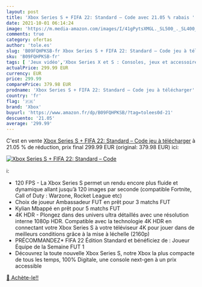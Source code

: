 ```yaml
---
layout: post
title: 'Xbox Series S + FIFA 22: Standard – Code avec 21.05 % rabais '
date: 2021-10-01 06:14:24
image: 'https://m.media-amazon.com/images/I/41gPytsXMGL._SL500_._SL400_.jpg'
comments: true
category: ofertas
author: 'tole.es'
slug: 'B09FQHPKSB-fr Xbox Series S + FIFA 22: Standard – Code jeu à télécharger'
sku: 'B09FQHPKSB-fr'
tags: [ 'Jeux vidéo','Xbox Series X et S : Consoles, jeux et accessoires','Xbox Series X et S Consoles','xbox', ]
actualPrice: 299.99 EUR
currency: EUR
price: 299.99
comparePrice: 379.98 EUR
prodname: 'Xbox Series S + FIFA 22: Standard – Code jeu à télécharger'
country: 'fr'
flag: '🇫🇷'
brand: 'Xbox'
buyurl: 'https://www.amazon.fr/dp/B09FQHPKSB/?tag=tolees0d-21'
descuento: '21.05'
average: '299.99'
---
```


C'est en vente [Xbox Series S + FIFA 22: Standard – Code jeu à télécharger](https://www.amazon.fr/dp/B09FQHPKSB/?tag=tolees0d-21)  à  21.05 % de réduction, prix final  299.99 EUR (original: 379.98 EUR) ici:

[![Xbox Series S + FIFA 22: Standard – Code](https://m.media-amazon.com/images/I/41gPytsXMGL._SL500_._SL400_.jpg)](https://www.amazon.fr/dp/B09FQHPKSB/?tag=tolees0d-21)

ℹ️:

- 120 FPS - La Xbox Series S permet un rendu encore plus fluide et dynamique allant jusqu’à 120 images par seconde (compatible Fortnite, Call of Duty : Warzone, Rocket League etc)
- Choix de joueur Ambassadeur FUT en prêt pour 3 matchs FUT
- Kylian Mbappé en prêt pour 5 matchs FUT
- 4K HDR - Plongez dans des univers ultra détaillés avec une résolution interne 1080p HDR. Compatible avec la technologie 4K HDR en connectant votre Xbox Series S à votre téléviseur 4K pour jouer dans de meilleurs conditions grâce à la mise à léchelle (2160p)
- PRÉCOMMANDEZ* FIFA 22 Édition Standard et bénéficiez de : Joueur Équipe de la Semaine FUT 1
- Découvrez la toute nouvelle Xbox Series S, notre Xbox la plus compacte de tous les temps, 100% Digitale, une console next-gen à un prix accessible

[🛒 Achète-le!!](https://www.amazon.fr/dp/B09FQHPKSB/?tag=tolees0d-21)
